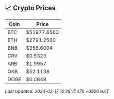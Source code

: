 ## 📈 Crypto Prices

| Coin | Price |
| ---- | ----- |
| BTC | $51977.6563 |
| ETH | $2791.2560 |
| BNB | $358.6004 |
| CRV | $0.5323 |
| ARB | $1.9957 |
| OKB | $52.1138 |
| DOGE | $0.0848 |

_Last Updated: 2024-02-17 10:28:17.476 +0800 HKT_